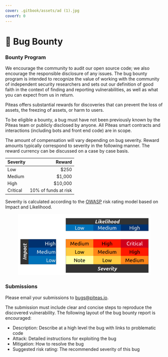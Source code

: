 ```yaml
---
cover: .gitbook/assets/ad (1).jpg
coverY: 0
---
```


# 🐛 Bug Bounty

### Bounty Program <a href="#reporting" id="reporting"></a>

We encourage the community to audit our open source code; we also encourage the responsible disclosure of any issues. The bug bounty program is intended to recognize the value of working with the community of independent security researchers and sets out our definition of good faith in the context of finding and reporting vulnerabilities, as well as what you can expect from us in return.

Piteas offers substantial rewards for discoveries that can prevent the loss of assets, the freezing of assets, or harm to users.

To be eligible a bounty, a bug must have not been previously known by the Piteas team or publicly disclosed by anyone. All Piteas smart contracts and interactions (including bots and front end code) are in scope.

The amount of compensation will vary depending on bug severity. Reward amounts typically correspond to severity in the following manner. The reward currency can be discussed on a case by case basis.

| Severity |               Reward |
| -------- | -------------------: |
| Low      |                 $250 |
| Medium   |               $1,000 |
| High     |              $10,000 |
| Critical | 10% of funds at risk |

Severity is calculated according to the [OWASP](https://owasp.org/www-project-risk-assessment-framework/) risk rating model based on Impact and Likelihood.

<figure><img src=".gitbook/assets/spaces_hBVFLntFXCM0TMmhxIGU_uploads_hIF1oIm6N3YdBa9lam1A_image.webp" alt=""><figcaption></figcaption></figure>

### Submissions <a href="#submissions" id="submissions"></a>

Please email your submissions to bugs@piteas.io.

The submission must include clear and concise steps to reproduce the discovered vulnerability. The following layout of the bug bounty report is encouraged:

* Description: Describe at a high level the bug with links to problematic code
* Attack: Detailed instructions for exploiting the bug
* Mitigation: How to resolve the bug
* Suggested risk rating: The recommended severity of this bug
